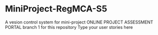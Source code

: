 # MiniProject-RegMCA-S5
A vesion control system for mini-project ONLINE PROJECT ASSESSMENT PORTAL 
branch 1 for this repository
Type your user stories here
